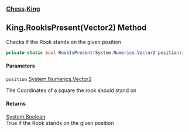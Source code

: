 ### [Chess](Chess.md 'Chess').[King](Chess.King.md 'Chess.King')

## King.RookIsPresent(Vector2) Method

Checks if the Rook stands on the given position

```csharp
private static bool RookIsPresent(System.Numerics.Vector2 position);
```
#### Parameters

<a name='Chess.King.RookIsPresent(System.Numerics.Vector2).position'></a>

`position` [System.Numerics.Vector2](https://docs.microsoft.com/en-us/dotnet/api/System.Numerics.Vector2 'System.Numerics.Vector2')

The Coordinates of a square the rook should stand on

#### Returns
[System.Boolean](https://docs.microsoft.com/en-us/dotnet/api/System.Boolean 'System.Boolean')  
True if the Rook stands on the given position